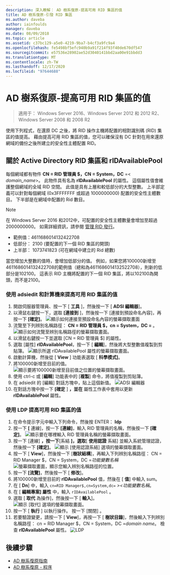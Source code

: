```yaml
---
description: 深入瞭解： AD 樹系復原-提高可用 RID 集區的值
title: AD 樹系復原-引發 RID 集區
ms.author: daveba
author: iainfoulds
manager: daveba
ms.date: 08/09/2018
ms.topic: article
ms.assetid: c37bc129-a5e0-4219-9ba7-b4cf3a9fc9a4
ms.openlocfilehash: fe5498bf5efc940b9a91f214f93f40de670df547
ms.sourcegitcommit: e57536e28902ae52d3040141bbd2aa00e91bbdd3
ms.translationtype: MT
ms.contentlocale: zh-TW
ms.lasthandoff: 12/17/2020
ms.locfileid: "97644688"
---
```

# <a name="ad-forest-recovery---raising-the-value-of-available-rid-pools"></a>AD 樹系復原-提高可用 RID 集區的值

>適用于： Windows Server 2016、Windows Server 2012 和 2012 R2、Windows Server 2008 和 2008 R2

使用下列程式，在還原 DC 之後，將 RID 操作主機將配置的相對識別碼 (RID) 集區的值提高。 藉由提高可用 RID 集區的值，您可以確保沒有 DC 針對在用來還原網域的備份之後所建立的安全性主體配置 RID。

## <a name="about-active-directory-rid-pools-and-ridavailablepool"></a>關於 Active Directory RID 集區和 rIDAvailablePool

每個網域都有物件 **CN = RID 管理員 $，CN = System，DC** =< *domain_name*>。 此物件具有名為 **rIDAvailablePool** 的屬性。 這個屬性值會維護整個網域的全域 RID 空間。 此值是具有上層和較低部分的大型整數。 上半部定義可以針對每個網域 (0x3FFFFFFF 或超過 1000000000) 配置的安全性主體數目。 下半部是在網域中配置的 Rid 數目。

> [!NOTE]
> 在 Windows Server 2016 和2012中，可配置的安全性主體數量會增加至超過2000000000。 如需詳細資訊，請參閱 [管理 RID 發行](./managing-rid-issuance.md)。

- 範例值：4611686014132422708
- 低部分： 2100 (要配置的下一個 RID 集區的開頭) 
- 上半部： 1073741823 (可在網域中建立的 Rid 總數) 

當您增加大整數的值時，會增加低部分的值。 例如，如果您將100000新增至4611686014132422708的範例值（總和為4611686014132522708），則新的低部分是102100。 這表示 RID 主機將配置的下一個 RID 集區，將以102100為開頭，而不是2100。

### <a name="to-raise-the-value-of-available-rid-pools-using-adsiedit-and-the-calculator"></a>使用 adsiedit 和計算機來提高可用 RID 集區的值

1. 開啟伺服器管理員、按一下 [ **工具** ]，然後按一下 [ **ADSI 編輯器**]。
2. 以滑鼠右鍵按一下，選取 **[連接到** ]，然後按一下 [連接到預設命名內容]，再按一下 **[確定]**。
   ![顯示如何連接至預設命名內容的螢幕擷取畫面](media/AD-Forest-Recovery-Raise-RID-Pool/adsi1.png)
3. 流覽至下列辨別名稱路徑： **CN = RID 管理員 $，cn = System，DC = <domain name>**。
   ![顯示如何流覽至辨別名稱路徑的螢幕擷取畫面。](media/AD-Forest-Recovery-Raise-RID-Pool/adsi2.png)
3. 以滑鼠右鍵按一下並選取 [CN = RID 管理員 $] 的屬性。
4. 選取 [屬性] **rIDAvailablePool**，按一下 [ **編輯**]，然後將大型整數值複製到剪貼簿。
   ![顯示所選 rIDAvailablePool 屬性的螢幕擷取畫面。](media/AD-Forest-Recovery-Raise-RID-Pool/adsi3.png)
5. 啟動計算機，然後從 [ **View** ] 功能表選取 [ **科學模式]**。
6. 將100000新增至目前的值。
   ![顯示要將100000新增至目前值之位置的螢幕擷取畫面。](media/AD-Forest-Recovery-Raise-RID-Pool/adsi4.png)
7. 使用 ctrl-c 或 [**編輯**] 功能表中的 [**複製**] 命令，將值複製到剪貼簿。
8. 在 adsiedit 的 [編輯] 對話方塊中，貼上這個新值。
   ![ADSI 編輯器](media/AD-Forest-Recovery-Raise-RID-Pool/adsi5.png)
9. 在對話方塊中按一下 **[確定** ] **，並在** 屬性工作表中套用以更新 **rIDAvailablePool** 屬性。

### <a name="to-raise-the-value-of-available-rid-pools-using-ldp"></a>使用 LDP 提高可用 RID 集區的值

1. 在命令提示字元中輸入下列命令，然後按 ENTER： **ldp**
2. 按一下 **[** 連線]，按一下 **[連線]**，輸入 RID 管理員的名稱，然後按一下 **[確定]**。
   ![顯示要在哪裡輸入 RID 管理員名稱的螢幕擷取畫面。](media/AD-Forest-Recovery-Raise-RID-Pool/ldp1.png)
3. 按一下 [連線] **，按一下**[系結 **]，選取**[ **使用認證** 系結] 並輸入系統管理認證，然後按一下 **[確定]**。
   ![顯示 [使用認證系結] 選項的螢幕擷取畫面。](media/AD-Forest-Recovery-Raise-RID-Pool/ldp2.png)
4. 按一下 [ **View**]，然後按一下 [**樹狀結構**]，再輸入下列辨別名稱路徑： CN = RID Manager $，CN = System，DC =*功能變數名稱* 
    ![ 螢幕擷取畫面，顯示您輸入辨別名稱路徑的位置。](media/AD-Forest-Recovery-Raise-RID-Pool/ldp3.png)
5. 按一下 **[流覽]**，然後按一下 [ **修改**]。
6. 將100000新增至目前的 **rIDAvailablePool** 值，然後在 [ **值**] 中輸入 sum。
7. 在 [ **Dn**] 中，輸入 `cn=RID Manager$,cn=System,dc=` *\><功能變數名稱*。
8. 在 [ **編輯專案] 屬性** 中，輸入 `rIDAvailablePool` 。
9. 選取 [ **取代** 為操作]，然後按一下 [ **輸入**]。
   ![顯示 [取代] 選項的螢幕擷取畫面。](media/AD-Forest-Recovery-Raise-RID-Pool/ldp4.png)
10. 按一下 [ **執行** ] 以執行操作。 按一下 [關閉]  。
11. 若要驗證變更，請按一下 [ **View**]，再按一下 [ **樹狀目錄**]，然後輸入下列辨別名稱路徑： cn = RID Manager $，CN = System，DC =*domain name*。   檢查 **rIDAvailablePool** 屬性。
   ![LDP](media/AD-Forest-Recovery-Raise-RID-Pool/ldp5.png)

## <a name="next-steps"></a>後續步驟

- [AD 樹系復原指南](AD-Forest-Recovery-Guide.md)
- [AD 樹系復原 - 程序](AD-Forest-Recovery-Procedures.md)
